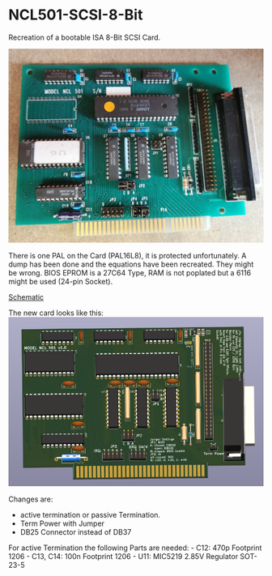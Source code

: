 # NCL501-SCSI-8-Bit
Recreation of a bootable ISA 8-Bit SCSI Card.

![](pics/NCL%20501.jpg)

There is one PAL on the Card (PAL16L8), it is protected unfortunately.
A dump has been done and the equations have been recreated.
They might be wrong.
BIOS EPROM is a 27C64 Type, RAM is not poplated but a 6116 might be used (24-pin Socket).

[Schematic](schematic/NCL501/pdf/NCL501.pdf)

The new card looks like this:
![](pics/New%20Card%20Rendering.png)

Changes are:

* active termination or passive Termination.
* Term Power with Jumper
* DB25 Connector instead of DB37

For active Termination the following Parts are needed:
    - C12: 470p Footprint 1206
    - C13, C14: 100n Footprint 1206
    - U11: MIC5219 2.85V Regulator SOT-23-5